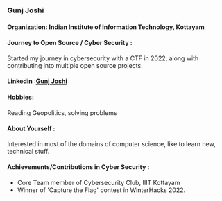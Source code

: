 ### Gunj Joshi
#### Organization: Indian Institute of Information Technology, Kottayam
#### Journey to Open Source / Cyber Security : 
Started my journey in cybersecurity with a CTF in 2022, along with contributing into multiple open source projects.
#### Linkedin :[Gunj Joshi](https://www.linkedin.com/in/gunj-joshi-76b382255/)
#### Hobbies: 
Reading Geopolitics, solving problems
#### About Yourself : 
Interested in most of the domains of computer science, like to learn new, technical stuff.
#### Achievements/Contributions in Cyber Security : 
- Core Team member of Cybersecurity Club, IIIT Kottayam
- Winner of 'Capture the Flag' contest in WinterHacks 2022.